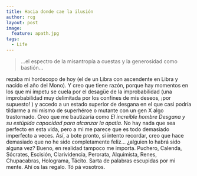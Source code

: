 ```yaml
---
title: Hacia donde cae la ilusión
author: rcg
layout: post
image:
  feature: apath.jpg
tags:
  - Life
---
```


>...el espectro de la misantropía a cuestas y la generosidad como bastión...

rezaba mi horóscopo de hoy (el de un Libra con ascendente en Libra y nacido el
año del Mono). Y creo que tiene razón, porque hay momentos en los que mi ímpetu
se cuela por el desagüe de la improbabilidad (una improbabilidad muy delimitada
por los confines de mis deseos, ¡por supuesto! ) y accedo a un estado superior
de desgana en el que casi podría tildarme a mi mismo de superhéroe o mutante con
un gen X algo trastornado. Creo que me bautizaría como *El increible
hombre Desgana y su estúpida capacidad para alcanzar la apatía*. No hay
nada que sea perfecto en esta vida, pero a mi me parece que es todo demasiado
imperfecto a veces. Así, a bote pronto, si intento recordar, creo que hace
demasiado que no he sido completamente feliz... ¿alguien lo habrá sido
alguna vez? Bueno, en realidad tampoco me importa. Puchero, Calenda, Sócrates,
Escisión, Clarividencia, Perorata, Alquimista, Renes, Chupacabras, Holograma,
Tácito. Sarta de palabras escupidas por mi mente. Ahí os las regalo. Tó pá
vosotros.
